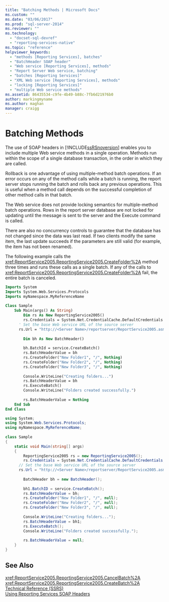 ```yaml
---
title: "Batching Methods | Microsoft Docs"
ms.custom: ""
ms.date: "03/06/2017"
ms.prod: "sql-server-2014"
ms.reviewer: ""
ms.technology: 
  - "docset-sql-devref"
  - "reporting-services-native"
ms.topic: "reference"
helpviewer_keywords: 
  - "methods [Reporting Services], batches"
  - "BatchHeader SOAP header"
  - "Web service [Reporting Services], methods"
  - "Report Server Web service, batching"
  - "batches [Reporting Services]"
  - "XML Web service [Reporting Services], methods"
  - "locking [Reporting Services]"
  - "multiple Web service methods"
ms.assetid: 86435534-c9fe-4b49-b88c-7fb6d21976b0
author: markingmyname
ms.author: maghan
manager: craigg
---
```

# Batching Methods
  The use of SOAP headers in [!INCLUDE[ssRSnoversion](../../includes/ssrsnoversion-md.md)] enables you to include multiple Web service methods in a single operation. Methods run within the scope of a single database transaction, in the order in which they are called.  
  
 Rollback is one advantage of using multiple-method batch operations. If an error occurs on any of the method calls while a batch is running, the report server stops running the batch and rolls back any previous operations. This is useful when a method call depends on the successful completion of other method calls in that batch.  
  
 The Web service does not provide locking semantics for multiple-method batch operations. Rows in the report server database are not locked for updating until the message is sent to the server and the Execute command is called.  
  
 There are also no concurrency controls to guarantee that the database has not changed since the data was last read. If two clients modify the same item, the last update succeeds if the parameters are still valid (for example, the item has not been renamed).  
  
 The following example calls the <xref:ReportService2005.ReportingService2005.CreateFolder%2A> method three times and runs these calls as a single batch. If any of the calls to <xref:ReportService2005.ReportingService2005.CreateFolder%2A> fail, the entire batch is canceled.  
  
```vb  
Imports System  
Imports System.Web.Services.Protocols  
Imports myNamespace.MyReferenceName  
  
Class Sample  
    Sub Main(args() As String)  
        Dim rs As New ReportingService2005()  
        rs.Credentials = System.Net.CredentialCache.DefaultCredentials  
      ' Set the base Web service URL of the source server  
      rs.Url = "http://<Server Name>/reportserver/ReportService2005.asmx"  
  
        Dim bh As New BatchHeader()  
  
        bh.BatchId = service.CreateBatch()  
        rs.BatchHeaderValue = bh  
        rs.CreateFolder("New Folder1", "/", Nothing)  
        rs.CreateFolder("New Folder2", "/", Nothing)  
        rs.CreateFolder("New Folder3", "/", Nothing)  
  
        Console.WriteLine("Creating folders...")  
        rs.BatchHeaderValue = bh  
        rs.ExecuteBatch()  
        Console.WriteLine("Folders created successfully.")  
  
        rs.BatchHeaderValue = Nothing  
    End Sub  
End Class  
```  
  
```csharp  
using System;  
using System.Web.Services.Protocols;   
using myNamespace.MyReferenceName;  
  
class Sample  
{  
    static void Main(string[] args)  
    {  
        ReportingService2005 rs = new ReportingService2005();  
        rs.Credentials = System.Net.CredentialCache.DefaultCredentials;  
      // Set the base Web service URL of the source server  
      rs.Url = "http://<Server Name>/reportserver/ReportService2005.asmx"  
  
        BatchHeader bh = new BatchHeader();  
  
        bh1.BatchID = service.CreateBatch();  
        rs.BatchHeaderValue = bh;  
        rs.CreateFolder("New Folder1", "/", null);  
        rs.CreateFolder("New Folder2", "/", null);  
        rs.CreateFolder("New Folder3", "/", null);  
  
        Console.WriteLine("Creating folders...");  
        rs.BatchHeaderValue = bh1;  
        rs.ExecuteBatch();  
        Console.WriteLine("Folders created successfully.");  
  
        rs.BatchHeaderValue = null;  
    }  
}  
```  
  
## See Also  
 <xref:ReportService2005.ReportingService2005.CancelBatch%2A>   
 <xref:ReportService2005.ReportingService2005.CreateBatch%2A>   
 [Technical Reference &#40;SSRS&#41;](../technical-reference-ssrs.md)   
 [Using Reporting Services SOAP Headers](using-reporting-services-soap-headers.md)  
  
  
